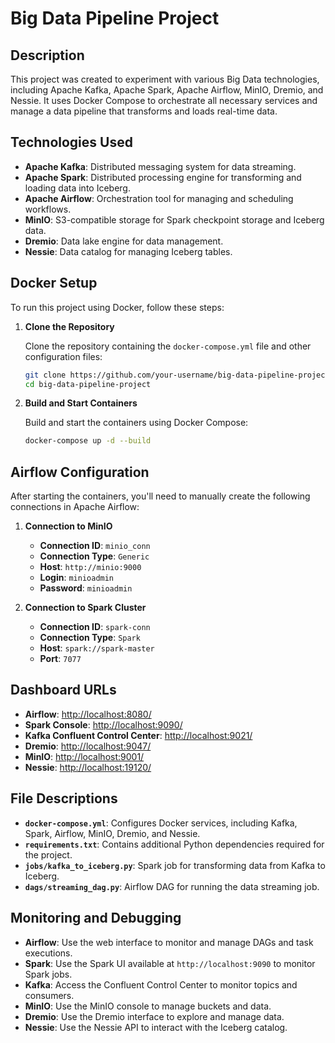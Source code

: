# Big Data Pipeline Project

## Description

This project was created to experiment with various Big Data technologies, including Apache Kafka, Apache Spark, Apache Airflow, MinIO, Dremio, and Nessie. It uses Docker Compose to orchestrate all necessary services and manage a data pipeline that transforms and loads real-time data.

## Technologies Used

- **Apache Kafka**: Distributed messaging system for data streaming.
- **Apache Spark**: Distributed processing engine for transforming and loading data into Iceberg.
- **Apache Airflow**: Orchestration tool for managing and scheduling workflows.
- **MinIO**: S3-compatible storage for Spark checkpoint storage and Iceberg data.
- **Dremio**: Data lake engine for data management.
- **Nessie**: Data catalog for managing Iceberg tables.


## Docker Setup

To run this project using Docker, follow these steps:

1. **Clone the Repository**

   Clone the repository containing the `docker-compose.yml` file and other configuration files:

   ```bash
   git clone https://github.com/your-username/big-data-pipeline-project.git
   cd big-data-pipeline-project
   ```
   
2. **Build and Start Containers**

    Build and start the containers using Docker Compose:

    ```bash
    docker-compose up -d --build
    ```
   
## Airflow Configuration

After starting the containers, you'll need to manually create the following connections in Apache Airflow:

1. **Connection to MinIO**

   - **Connection ID**: `minio_conn`
   - **Connection Type**: `Generic`
   - **Host**: `http://minio:9000`
   - **Login**: `minioadmin`
   - **Password**: `minioadmin`

2. **Connection to Spark Cluster**

   - **Connection ID**: `spark-conn`
   - **Connection Type**: `Spark`
   - **Host**: `spark://spark-master`
   - **Port**: `7077`

## Dashboard URLs

- **Airflow**: [http://localhost:8080/](http://localhost:8080/)
- **Spark Console**: [http://localhost:9090/](http://localhost:9090/)
- **Kafka Confluent Control Center**: [http://localhost:9021/](http://localhost:9021/)
- **Dremio**: [http://localhost:9047/](http://localhost:9047/)
- **MinIO**: [http://localhost:9001/](http://localhost:9001/)
- **Nessie**: [http://localhost:19120/](http://localhost:19120/)

## File Descriptions

- **`docker-compose.yml`**: Configures Docker services, including Kafka, Spark, Airflow, MinIO, Dremio, and Nessie.
- **`requirements.txt`**: Contains additional Python dependencies required for the project.
- **`jobs/kafka_to_iceberg.py`**: Spark job for transforming data from Kafka to Iceberg.
- **`dags/streaming_dag.py`**: Airflow DAG for running the data streaming job.

## Monitoring and Debugging

- **Airflow**: Use the web interface to monitor and manage DAGs and task executions.
- **Spark**: Use the Spark UI available at `http://localhost:9090` to monitor Spark jobs.
- **Kafka**: Access the Confluent Control Center to monitor topics and consumers.
- **MinIO**: Use the MinIO console to manage buckets and data.
- **Dremio**: Use the Dremio interface to explore and manage data.
- **Nessie**: Use the Nessie API to interact with the Iceberg catalog.